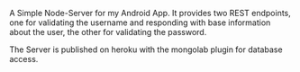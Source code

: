 A Simple Node-Server for my Android App.
It provides two REST endpoints, one for validating the username and responding with base information about the user,
the other for validating the password.

The Server is published on heroku with the mongolab plugin for database access.
